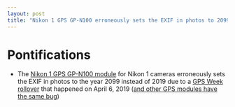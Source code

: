 ```yaml
---
layout: post
title: "Nikon 1 GPS GP-N100 erroneously sets the EXIF in photos to 2099 instead of 2019 due to a GPS Week rollover bug starting April 6, 2019"
---
```


# Pontifications

* The [Nikon 1 GPS GP-N100 module](https://www.nikonusa.com/en/nikon-products/product/gps/gp-n100-gps-unit.html#tab-ProductDetail-ProductTabs-Overview) for Nikon 1 cameras erroneously sets the EXIF in photos to the year 2099 instead of 2019 due to a [GPS Week rollover](https://en.wikipedia.org/wiki/Time_formatting_and_storage_bugs#Second_GPS_rollover) that happened on April 6, 2019 ([and other GPS modules have the same bug](https://gpsd-dev.berlios.narkive.com/XGU31nJE/gps-date-fail-due-to-week-counter-rollover-not-a-gpsd-bug))
